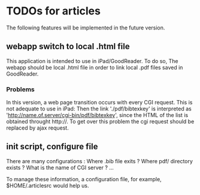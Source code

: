 TODOs for articles
===================

The following features will be implemented in the future version.

## webapp switch to local .html file
This application is intended to use in iPad/GoodReader.
To do so, The webapp should be local .html file 
in order to link local .pdf files saved in GoodReader.

### Problems
In this version, a web page transition occurs with every CGI request.
This is not adequate to use in iPad:
Then the link './pdf/bibtexkey' is interpreted 
as 'http://name.of.server/cgi-bin/pdf/bibtexkey',
since the HTML of the list is obtained throught http://. 
To get over this problem the cgi request should be replaced 
by ajax request.

## init script, configure file
There are many configurations :
Where .bib file exits ? 
Where pdf/ directory exists ?
What is the name of CGI server ?
...

To manage these information, a configuration file,
for example, $HOME/.articlesrc would help us.

